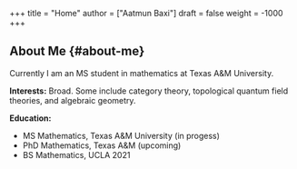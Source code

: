 +++
title = "Home"
author = ["Aatmun Baxi"]
draft = false
weight = -1000
+++

## About Me {#about-me}

Currently I am an MS student in mathematics at Texas A&amp;M University.

**Interests:** Broad. Some include category theory, topological quantum field theories, and algebraic geometry.

**Education:**

-   MS Mathematics, Texas A&amp;M University (in progess)
-   PhD Mathematics, Texas A&amp;M (upcoming)
-   BS Mathematics, UCLA 2021
